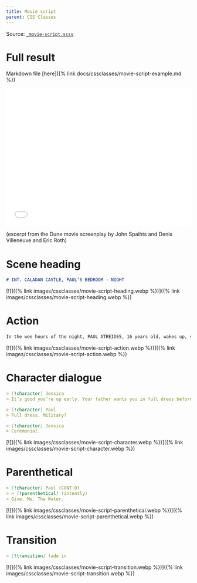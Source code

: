 ```yaml
---
title: Movie script
parent: CSS Classes
---
```


Source: [`_movie-script.scss`](https://github.com/ElsaTam/obsidian-fancy-a-story/blob/main/scss/cssclasses/_movie-script.scss)

# Full result

Markdown file [here]({% link docs/cssclasses/movie-script-example.md %})

<embed src="{% link pdfs/movie-script.pdf %}" width="100%" height="375" type="application/pdf">

(excerpt from the Dune movie screenplay by John Spaihts and Denis Villeneuve and Eric Roth)

# Scene heading

```markdown
# INT. CALADAN CASTLE, PAUL’S BEDROOM - NIGHT
```

[![]({% link images/cssclasses/movie-script-heading.webp %})]({% link images/cssclasses/movie-script-heading.webp %})

# Action

```markdown
In the wee hours of the night, PAUL ATREIDES, 16 years old, wakes up, startled by the dream.
```

[![]({% link images/cssclasses/movie-script-action.webp %})]({% link images/cssclasses/movie-script-action.webp %})

# Character dialogue

```markdown
> [!character] Jessica
> It’s good you’re up early. Your father wants you in full dress before the Emperor’s Herald arrives.

> [!character] Paul
> Full dress. Military?

> [!character] Jessica
> Ceremonial.
```

[![]({% link images/cssclasses/movie-script-character.webp %})]({% link images/cssclasses/movie-script-character.webp %})

# Parenthetical

```markdown
> [!character] Paul (CONT'D)
> > [!parenthetical] (intently)
> Give. Me. The Water.
```

[![]({% link images/cssclasses/movie-script-parenthetical.webp %})]({% link images/cssclasses/movie-script-parenthetical.webp %})

# Transition

```markdown
> [!transition] fade in
```

[![]({% link images/cssclasses/movie-script-transition.webp %})]({% link images/cssclasses/movie-script-transition.webp %})